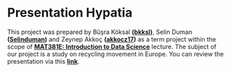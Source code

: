 # Presentation Hypatia

This project was prepared by Büşra Köksal **(<a href="https://github.com/bkksl" target="_blank">bkksl</a>)**, Selin Duman **(<a href="https://github.com/Selinduman" target="_blank">Selinduman</a>)** and Zeynep Akkoç **(<a href="https://github.com/akkocz17" target="_blank">akkocz17</a>)** as a term project within the scope of **<a href="https://github.com/MAT381E-Fall21" target="_blank">MAT381E: Introduction to Data Science</a>** lecture. The subject of our project is a study on recycling movement in Europe. You can review the presentation via this **<a href="https://mat-381e-project-team.github.io/Final_Presentation_Hypatia/#1" target="_blank">link</a>**.
